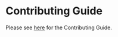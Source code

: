 # Contributing Guide

Please see [here](https://deepworks-net.github.io/dw-project-template/about/contributing/) for the Contributing Guide.